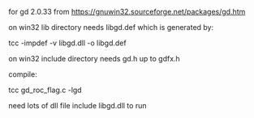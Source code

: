 for gd 2.0.33 from https://gnuwin32.sourceforge.net/packages/gd.htm

on win32 lib directory needs libgd.def which is generated by:

tcc -impdef -v libgd.dll -o libgd.def

on win32 include directory needs gd.h up to gdfx.h

compile:

tcc gd_roc_flag.c -lgd

need lots of dll file include libgd.dll to run